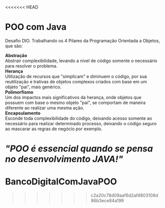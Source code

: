 <<<<<<< HEAD
# POO com Java
Desafio DIO.
Trabalhando os 4 Pilares da Programação Orientada a Objetos, que são:


**Abstração**<br>
Abstrair complexibilidade, levando a nível de código somente o necessário para resolver o problema.<br>
**Herança**<br>
Utilização de recursos que "simplicam" e diminuem o código, por sua reutilização e trativas de objetos complexos criados com base em um objeto "pai", mais genérico.<br>
**Polimorfismo**<br>
Um dos impactos mais significativos da herança, onde objetos que possuem com base o mesmo objeto "pai", se comportam de maneira diferente ao realizar uma mesma ação.<br>
**Encapsulamento**<br>
Esconde toda complexibilidade do código, deixando acesso somente ao necessário para realizar determinado processo, deixando o código seguro ao mascarar as regras de negócio por exemplo.

_"POO é essencial quando se pensa no desenvolvimento JAVA!"_
=======
# BancoDigitalComJavaPOO
>>>>>>> c2a20c78d09aaf6d2af4803108d86b3ece84a199
